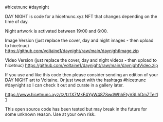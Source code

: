#hicetnunc #daynight

DAY NIGHT is code for a hicetnunc.xyz NFT that changes depending on the time of day.

Night artwork is activated between 19:00 and 6:00.

Image Version (just replace the cover, day and night images - then upload to hicetnuc)
https://github.com/voltaine1/daynight/raw/main/daynightImage.zip

Video Version (just replace the cover, day and night videos - then upload to hicetnuc)
https://github.com/voltaine1/daynight/raw/main/daynightVideo.zip

If you use and like this code then please consider sending an edition of your DAY NIGHT art to Voltaine.  Or just tweet with the hashtags #hicetnunc #daynight so I can check it out and curate in a gallery later.

https://www.hicetnunc.xyz/tz/tz1X7MkF4YgW487SwdWhhEtyVSLhDmZTer11

This open source code has been tested but may break in the future for some unknown reason. Use at your own risk.
